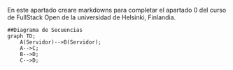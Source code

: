 En este apartado creare markdowns para completar el apartado 0 del curso de FullStack Open de la universidad de Helsinki, Finlandia.
```mermaid
##Diagrama de Secuencias
graph TD;
    A(Servidor)-->B(Servidor);
    A-->C;
    B-->D;
    C-->D;
```
